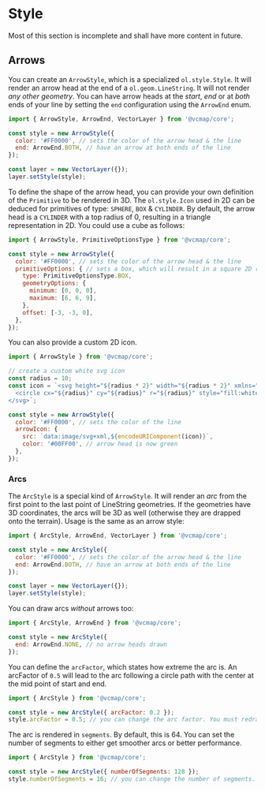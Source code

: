 # Style
Most of this section is incomplete and shall have more content in future.

## Arrows
You can create an `ArrowStyle`, which is a specialized `ol.style.Style`. It will
render an arrow head at the end of a `ol.geom.LineString`. It will not render _any other
geometry_. You can have arrow heads at the _start_, _end_ or at _both_ ends of your 
line by setting the `end` configuration using the `ArrowEnd` enum.

```javascript
import { ArrowStyle, ArrowEnd, VectorLayer } from '@vcmap/core';

const style = new ArrowStyle({
  color: '#FF0000', // sets the color of the arrow head & the line
  end: ArrowEnd.BOTH, // have an arrow at both ends of the line
});

const layer = new VectorLayer({});
layer.setStyle(style);
```

To define the shape of the arrow head, you can provide your own definition of the 
`Primitive` to be rendered in 3D. The `ol.style.Icon` used in 2D can be deduced
for primitives of type: `SPHERE`, `BOX` & `CYLINDER`. By default, the arrow head
is a `CYLINDER` with a top radius of 0, resulting in a triangle representation
in 2D. You could use a cube as follows:

```javascript
import { ArrowStyle, PrimitiveOptionsType } from '@vcmap/core';

const style = new ArrowStyle({
  color: '#FF0000', // sets the color of the arrow head & the line
  primitiveOptions: { // sets a box, which will result in a square 2D representation
    type: PrimitiveOptionsType.BOX,
    geometryOptions: {
      minimum: [0, 0, 0],
      maximum: [6, 6, 9],
    },
    offset: [-3, -3, 0],
  },
});
```

You can also provide a custom 2D icon.

```javascript
import { ArrowStyle } from '@vcmap/core';

// create a custom white svg icon
const radius = 10;
const icon = `<svg height="${radius * 2}" width="${radius * 2}" xmlns="http://www.w3.org/2000/svg">
  <circle cx="${radius}" cy="${radius}" r="${radius}" style="fill:white;" />
</svg>`;

const style = new ArrowStyle({
  color: '#FF0000', // sets the color of the line
  arrowIcon: {
    src: `data:image/svg+xml,${encodeURIComponent(icon)}`,
    color: '#00FF00', // arrow head is now green
  },
});
```

### Arcs
The `ArcStyle` is a special kind of `ArrowStyle`. It will render an _arc_ from
the first point to the last point of LineString geometries. If the geometries have
3D coordinates, the arcs will be 3D as well (otherwise they are drapped onto the terrain).
Usage is the same as an arrow style:

```javascript
import { ArcStyle, ArrowEnd, VectorLayer } from '@vcmap/core';

const style = new ArcStyle({
  color: '#FF0000', // sets the color of the arrow head & the line
  end: ArrowEnd.BOTH, // have an arrow at both ends of the line
});

const layer = new VectorLayer({});
layer.setStyle(style);
```

You can draw arcs _without_ arrows too:

```javascript
import { ArcStyle, ArrowEnd } from '@vcmap/core';

const style = new ArcStyle({
  end: ArrowEnd.NONE, // no arrow heads drawn
});
```

You can define the `arcFactor`, which states how extreme the arc is. An arcFactor of 
`0.5` will lead to the arc following a circle path with the center at the mid point 
of start and end.

```javascript
import { ArcStyle } from '@vcmap/core';

const style = new ArcStyle({ arcFactor: 0.2 });
style.arcFactor = 0.5; // you can change the arc factor. You must redraw yourself
```

The arc is rendered in `segments`. By default, this is 64. You can set the number
of segments to either get smoother arcs or better performance.

```javascript
import { ArcStyle } from '@vcmap/core';

const style = new ArcStyle({ numberOfSegments: 128 });
style.numberOfSegments = 16; // you can change the number of segments. You must redraw yourself
```
